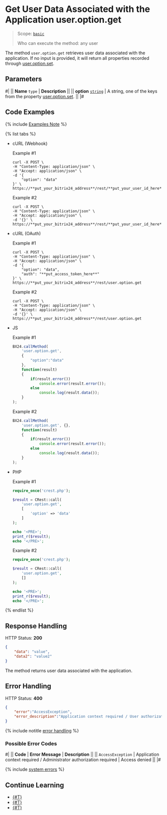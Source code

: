 # Get User Data Associated with the Application user.option.get

> Scope: [`basic`](../../scopes/permissions.md)
>
> Who can execute the method: any user

The method `user.option.get` retrieves user data associated with the application. If no input is provided, it will return all properties recorded through [user.option.set](./user-option-set.md).

## Parameters

#|
|| **Name**
`type` | **Description** ||
|| **option**
[`string`](../../data-types.md) | A string, one of the keys from the property [user.option.set](./user-option-set.md). ||
|#

## Code Examples

{% include [Examples Note](../../../_includes/examples.md) %}


{% list tabs %}

- cURL (Webhook)

    Example #1

    ```curl
    curl -X POST \
    -H "Content-Type: application/json" \
    -H "Accept: application/json" \
    -d '{
        "option": "data"
    }' \
    https://**put_your_bitrix24_address**/rest/**put_your_user_id_here**/**put_your_webhook_here**/user.option.get
    ```

    Example #2

    ```curl
    curl -X POST \
    -H "Content-Type: application/json" \
    -H "Accept: application/json" \
    -d '{}' \
    https://**put_your_bitrix24_address**/rest/**put_your_user_id_here**/**put_your_webhook_here**/user.option.get
    ```

- cURL (OAuth)

    Example #1

    ```curl
    curl -X POST \
    -H "Content-Type: application/json" \
    -H "Accept: application/json" \
    -d '{
        "option": "data",
        "auth": "**put_access_token_here**"
    }' \
    https://**put_your_bitrix24_address**/rest/user.option.get
    ```
    
    Example #2
    
    ```curl
    curl -X POST \
    -H "Content-Type: application/json" \
    -H "Accept: application/json" \
    -d '{}' \
    https://**put_your_bitrix24_address**/rest/user.option.get
    ```

- JS

    Example #1

    ```js
    BX24.callMethod(
        'user.option.get',
        {
            "option":"data"
        },
        function(result)
        {
            if(result.error())
                console.error(result.error());
            else
                console.log(result.data());
        }
    );
    ```
    
    Example #2
    
    ```js
    BX24.callMethod(
        'user.option.get', {},
        function(result)
        {
            if(result.error())
                console.error(result.error());
            else
                console.log(result.data());
        }
    );
    ```

- PHP

    Example #1
    
    ```php
    require_once('crest.php');

    $result = CRest::call(
        'user.option.get',
        [
            'option' => 'data'
        ]
    );

    echo '<PRE>';
    print_r($result);
    echo '</PRE>';
    ```

    Example #2
    
    ```php
    require_once('crest.php');

    $result = CRest::call(
        'user.option.get',
        []
    );

    echo '<PRE>';
    print_r($result);
    echo '</PRE>';
    ```

{% endlist %}

## Response Handling

HTTP Status: **200**

```json
{
    "data": "value",
    "data2": "value2"
}
```

The method returns user data associated with the application.


## Error Handling

HTTP Status: **400**

```json
{
    "error":"AccessException",
    "error_description":"Application context required / User authorization required"
}
```

{% include notitle [error handling](../../../_includes/error-info.md) %}

### Possible Error Codes

#|
|| **Code** | **Error Message** | **Description** ||
|| `AccessException` | Application context required / Administrator authorization required | Access denied ||
|#

{% include [system errors](../../../_includes/system-errors.md) %}

## Continue Learning

- [{#T}](./app-option-set.md)
- [{#T}](./app-option-get.md)
- [{#T}](./user-option-set.md)